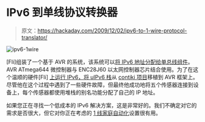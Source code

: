 # IPv6 到单线协议转换器

> 原文：<https://hackaday.com/2009/12/02/ipv6-to-1-wire-protocol-translator/>

![](img/d9b58c26cee1b376c3fd90b3af400c05.png "ipv6-1wire")

[Fli]组装了一个基于 AVR 的系统，该系统可以[将 IPv6 地址分配给单总线组件](http://www.shapeshifter.se/2009/07/10/1-wire-meets-ipv6/)。AVR ATmega644 微控制器与 ENC28J60 以太网控制器芯片结合使用。为了在这个温顺的硬件[Fli] [上运行 IPv6，将 uIPv6 栈](http://www.shapeshifter.se/code/uipv6/)从 [contiki 项目](http://www.sics.se/contiki/)移植到 AVR 框架上。尽管他在这个过程中遇到了一些硬件故障，但最终他成功地将五个传感器连接到设备上，每个传感器都使用堆栈的别名功能分配了自己的 IP 地址。

如果您正在寻找一个低成本的 IPv6 解决方案，这是非常好的。我们不确定对它的需求是否很大，但它对你正在考虑的 [1 线家庭自动化](http://hackaday.com/2009/07/29/1-wire-hvac-monitoring-system/)设置很有用。